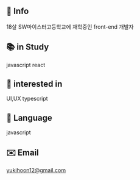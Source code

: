 ## 🐶 Info
18살 SW마이스터고등학교에 재학중인 front-end 개발자

## 📚 in Study
javascript
react
## 🧐 interested in
UI,UX
typescript
## 📖 Language
javascript
## ✉️ Email
yukihoon12@gmail.com

<!--
**jhoon12/jhoon12** is a ✨ _special_ ✨ repository because its `README.md` (this file) appears on your GitHub profile.

Here are some ideas to get you started:

- 🔭 I’m currently working on ...
- 🌱 I’m currently learning ...
- 👯 I’m looking to collaborate on ...
- 🤔 I’m looking for help with ...
- 💬 Ask me about ...
- 📫 How to reach me: ...
- 😄 Pronouns: ...
- ⚡ Fun fact: ...
-->
